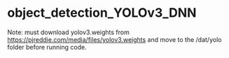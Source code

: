 # object_detection_YOLOv3_DNN

Note: must download yolov3.weights from https://pjreddie.com/media/files/yolov3.weights and move to the /dat/yolo folder before running code.
